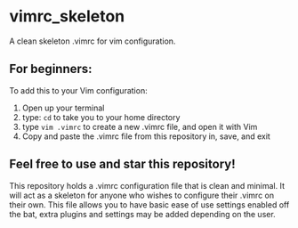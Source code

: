 # vimrc_skeleton
A clean skeleton .vimrc for vim configuration.

## For beginners:
To add this to your Vim configuration:
1. Open up your terminal
2. type: ```cd``` to take you to your home directory
3. type ```vim .vimrc``` to create a new .vimrc file, and open it with Vim
4. Copy and paste the .vimrc file from this repository in, save, and exit

## Feel free to use and star this repository!
This repository holds a .vimrc configuration file that is clean and minimal. It will act as a skeleton for anyone who wishes to configure their .vimrc on their own.
This file allows you to have basic ease of use settings enabled off the bat, extra plugins and settings may be added depending on the user.
